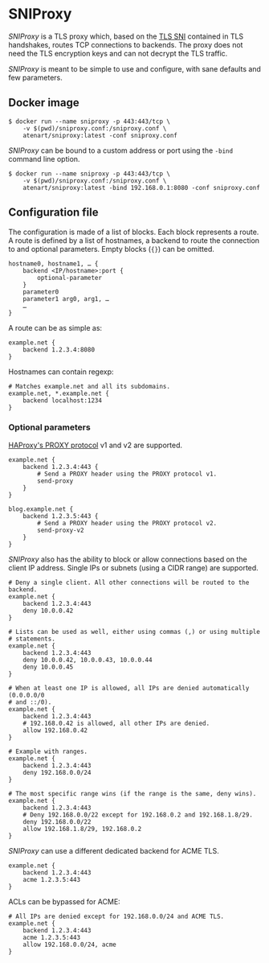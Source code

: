 # SNIProxy

_SNIProxy_ is a TLS proxy which, based on the
[TLS SNI](https://en.wikipedia.org/wiki/Server_Name_Indication) contained in TLS
handshakes, routes TCP connections to backends. The proxy does not need the TLS
encryption keys and can not decrypt the TLS traffic.

_SNIProxy_ is meant to be simple to use and configure, with sane defaults and
few parameters.

## Docker image

```shell
$ docker run --name sniproxy -p 443:443/tcp \
	-v $(pwd)/sniproxy.conf:/sniproxy.conf \
	atenart/sniproxy:latest -conf sniproxy.conf
```

_SNIProxy_ can be bound to a custom address or port using the `-bind` command
line option.

```shell
$ docker run --name sniproxy -p 443:443/tcp \
	-v $(pwd)/sniproxy.conf:/sniproxy.conf \
	atenart/sniproxy:latest -bind 192.168.0.1:8080 -conf sniproxy.conf
```

## Configuration file

The configuration is made of a list of blocks. Each block represents a route. A
route is defined by a list of hostnames, a backend to route the connection to
and optional parameters. Empty blocks (`{}`) can be omitted.

```
hostname0, hostname1, … {
	backend <IP/hostname>:port {
		optional-parameter
	}
	parameter0
	parameter1 arg0, arg1, …
	…
}
```

A route can be as simple as:

```
example.net {
	backend 1.2.3.4:8080
}
```

Hostnames can contain regexp:

```
# Matches example.net and all its subdomains.
example.net, *.example.net {
	backend localhost:1234
}
```

### Optional parameters

[HAProxy's PROXY protocol](https://www.haproxy.org/download/2.0/doc/proxy-protocol.txt)
v1 and v2 are supported.

```
example.net {
	backend 1.2.3.4:443 {
		# Send a PROXY header using the PROXY protocol v1.
		send-proxy
	}
}

blog.example.net {
	backend 1.2.3.5:443 {
		# Send a PROXY header using the PROXY protocol v2.
		send-proxy-v2
	}
}
```

_SNIProxy_ also has the ability to block or allow connections based on the
client IP address. Single IPs or subnets (using a CIDR range) are supported.

```
# Deny a single client. All other connections will be routed to the backend.
example.net {
	backend 1.2.3.4:443
	deny 10.0.0.42
}

# Lists can be used as well, either using commas (,) or using multiple
# statements.
example.net {
	backend 1.2.3.4:443
	deny 10.0.0.42, 10.0.0.43, 10.0.0.44
	deny 10.0.0.45
}

# When at least one IP is allowed, all IPs are denied automatically (0.0.0.0/0
# and ::/0).
example.net {
	backend 1.2.3.4:443
	# 192.168.0.42 is allowed, all other IPs are denied.
	allow 192.168.0.42
}

# Example with ranges.
example.net {
	backend 1.2.3.4:443
	deny 192.168.0.0/24
}

# The most specific range wins (if the range is the same, deny wins).
example.net {
	backend 1.2.3.4:443
	# Deny 192.168.0.0/22 except for 192.168.0.2 and 192.168.1.8/29.
	deny 192.168.0.0/22
	allow 192.168.1.8/29, 192.168.0.2
}
```

_SNIProxy_ can use a different dedicated backend for ACME TLS.

```
example.net {
	backend 1.2.3.4:443
	acme 1.2.3.5:443
}
```

ACLs can be bypassed for ACME:

```
# All IPs are denied except for 192.168.0.0/24 and ACME TLS.
example.net {
	backend 1.2.3.4:443
	acme 1.2.3.5:443
	allow 192.168.0.0/24, acme
}
```
